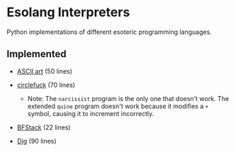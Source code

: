 # Esolang Interpreters
Python implementations of different esoteric programming languages.

## Implemented
-   [ASCII art](https://esolangs.org/wiki/ASCII_art) (50 lines)

-   [circlefuck](https://esolangs.org/wiki/Circlefuck) (70 lines)

    - Note: The `narcissist` program is the only one that doesn't work. The extended `quine` program doesn't work because it modifies a `+` symbol, causing it to increment incorrectly.

-   [BFStack](https://esolangs.org/wiki/BFStack) (22 lines)

-   [Dig](https://esolangs.org/wiki/Dig) (90 lines)
